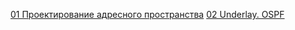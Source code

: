 <a href="https://github.com/dsuvorov-gthb/dc-network-design/tree/main/labs/lab01/">01 Проектирование адресного пространства</a>
<a href="https://github.com/dsuvorov-gthb/dc-network-design/tree/main/labs/lab02/">02 Underlay. OSPF</a>
